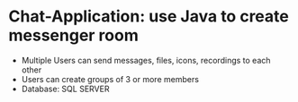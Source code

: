 # Chat-Application: use Java to create messenger room
- Multiple Users can send messages, files, icons, recordings to each other
- Users can create groups of 3 or more members
- Database: SQL SERVER
